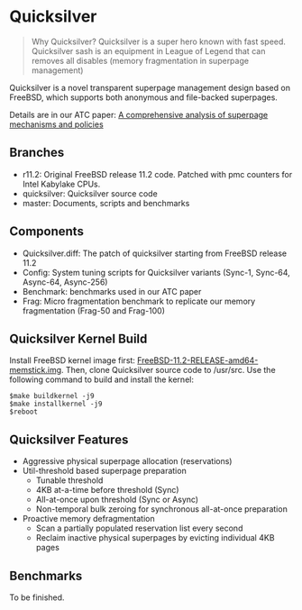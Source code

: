 # Quicksilver
> Why Quicksilver? Quicksilver is a super hero known with fast speed. Quicksilver sash is an equipment in League of Legend that can removes all disables (memory fragmentation in superpage management)
>
Quicksilver is a novel transparent superpage management design based on FreeBSD, which supports both anonymous and file-backed superpages.

Details are in our ATC paper:
[A comprehensive analysis of superpage mechanisms and policies](https://www.usenix.org/conference/atc20/presentation/zhu-weixi)

## Branches
- r11.2: Original FreeBSD release 11.2 code. Patched with pmc counters for Intel Kabylake CPUs.
- quicksilver: Quicksilver source code
- master: Documents, scripts and benchmarks

## Components

- Quicksilver.diff: The patch of quicksilver starting from FreeBSD release 11.2
- Config: System tuning scripts for Quicksilver variants (Sync-1, Sync-64, Async-64, Async-256)
- Benchmark: benchmarks used in our ATC paper
- Frag: Micro fragmentation benchmark to replicate our memory fragmentation (Frag-50 and Frag-100)

## Quicksilver Kernel Build

Install FreeBSD kernel image first: [FreeBSD-11.2-RELEASE-amd64-memstick.img](https://download.freebsd.org/ftp/releases/ISO-IMAGES/11.2/FreeBSD-11.2-RELEASE-amd64-memstick.img). Then, clone Quicksilver source code to /usr/src. Use the following command to build and install the kernel:

    $make buildkernel -j9
    $make installkernel -j9
    $reboot

## Quicksilver Features

- Aggressive physical superpage allocation (reservations)
- Util-threshold based superpage preparation
	- Tunable threshold
	- 4KB at-a-time before threshold (Sync)
	- All-at-once upon threshold (Sync or Async)
	- Non-temporal bulk zeroing for synchronous all-at-once preparation
- Proactive memory defragmentation
	- Scan a partially populated reservation list every second
	- Reclaim inactive physical superpages by evicting individual 4KB pages

## Benchmarks

To be finished.
